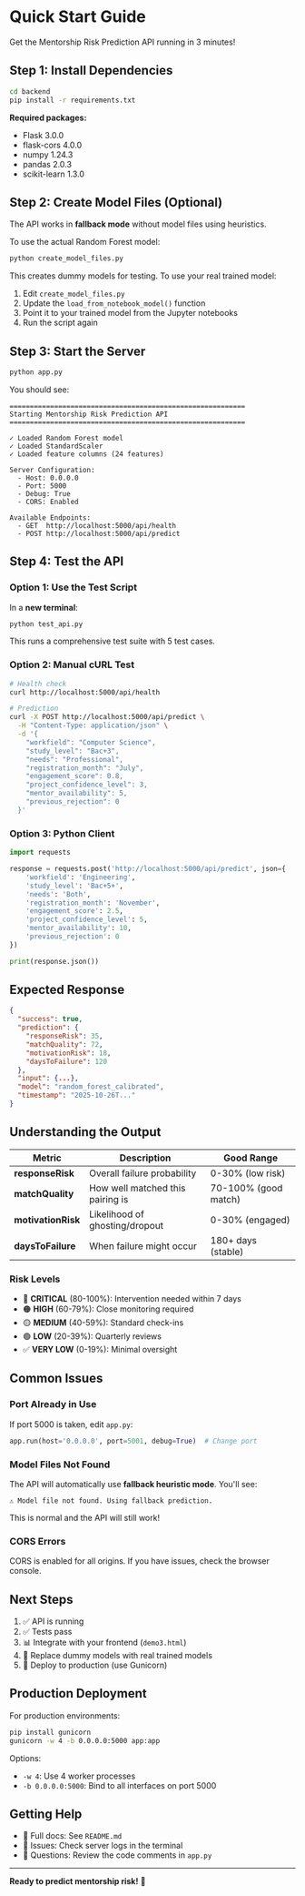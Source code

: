 # Quick Start Guide

Get the Mentorship Risk Prediction API running in 3 minutes!

## Step 1: Install Dependencies

```bash
cd backend
pip install -r requirements.txt
```

**Required packages:**
- Flask 3.0.0
- flask-cors 4.0.0
- numpy 1.24.3
- pandas 2.0.3
- scikit-learn 1.3.0

## Step 2: Create Model Files (Optional)

The API works in **fallback mode** without model files using heuristics.

To use the actual Random Forest model:

```bash
python create_model_files.py
```

This creates dummy models for testing. To use your real trained model:

1. Edit `create_model_files.py`
2. Update the `load_from_notebook_model()` function
3. Point it to your trained model from the Jupyter notebooks
4. Run the script again

## Step 3: Start the Server

```bash
python app.py
```

You should see:

```
==========================================================
Starting Mentorship Risk Prediction API
==========================================================

✓ Loaded Random Forest model
✓ Loaded StandardScaler
✓ Loaded feature columns (24 features)

Server Configuration:
  - Host: 0.0.0.0
  - Port: 5000
  - Debug: True
  - CORS: Enabled

Available Endpoints:
  - GET  http://localhost:5000/api/health
  - POST http://localhost:5000/api/predict
```

## Step 4: Test the API

### Option 1: Use the Test Script

In a **new terminal**:

```bash
python test_api.py
```

This runs a comprehensive test suite with 5 test cases.

### Option 2: Manual cURL Test

```bash
# Health check
curl http://localhost:5000/api/health

# Prediction
curl -X POST http://localhost:5000/api/predict \
  -H "Content-Type: application/json" \
  -d '{
    "workfield": "Computer Science",
    "study_level": "Bac+3",
    "needs": "Professional",
    "registration_month": "July",
    "engagement_score": 0.8,
    "project_confidence_level": 3,
    "mentor_availability": 5,
    "previous_rejection": 0
  }'
```

### Option 3: Python Client

```python
import requests

response = requests.post('http://localhost:5000/api/predict', json={
    'workfield': 'Engineering',
    'study_level': 'Bac+5+',
    'needs': 'Both',
    'registration_month': 'November',
    'engagement_score': 2.5,
    'project_confidence_level': 5,
    'mentor_availability': 10,
    'previous_rejection': 0
})

print(response.json())
```

## Expected Response

```json
{
  "success": true,
  "prediction": {
    "responseRisk": 35,
    "matchQuality": 72,
    "motivationRisk": 18,
    "daysToFailure": 120
  },
  "input": {...},
  "model": "random_forest_calibrated",
  "timestamp": "2025-10-26T..."
}
```

## Understanding the Output

| Metric | Description | Good Range |
|--------|-------------|------------|
| **responseRisk** | Overall failure probability | 0-30% (low risk) |
| **matchQuality** | How well matched this pairing is | 70-100% (good match) |
| **motivationRisk** | Likelihood of ghosting/dropout | 0-30% (engaged) |
| **daysToFailure** | When failure might occur | 180+ days (stable) |

### Risk Levels

- 🔴 **CRITICAL** (80-100%): Intervention needed within 7 days
- 🟠 **HIGH** (60-79%): Close monitoring required
- 🟡 **MEDIUM** (40-59%): Standard check-ins
- 🟢 **LOW** (20-39%): Quarterly reviews
- ✅ **VERY LOW** (0-19%): Minimal oversight

## Common Issues

### Port Already in Use

If port 5000 is taken, edit `app.py`:

```python
app.run(host='0.0.0.0', port=5001, debug=True)  # Change port
```

### Model Files Not Found

The API will automatically use **fallback heuristic mode**. You'll see:

```
⚠ Model file not found. Using fallback prediction.
```

This is normal and the API will still work!

### CORS Errors

CORS is enabled for all origins. If you have issues, check the browser console.

## Next Steps

1. ✅ API is running
2. ✅ Tests pass
3. 📊 Integrate with your frontend (`demo3.html`)
4. 🎯 Replace dummy models with real trained models
5. 🚀 Deploy to production (use Gunicorn)

## Production Deployment

For production environments:

```bash
pip install gunicorn
gunicorn -w 4 -b 0.0.0.0:5000 app:app
```

Options:
- `-w 4`: Use 4 worker processes
- `-b 0.0.0.0:5000`: Bind to all interfaces on port 5000

## Getting Help

- 📖 Full docs: See `README.md`
- 🐛 Issues: Check server logs in the terminal
- 💬 Questions: Review the code comments in `app.py`

---

**Ready to predict mentorship risk!** 🎯
